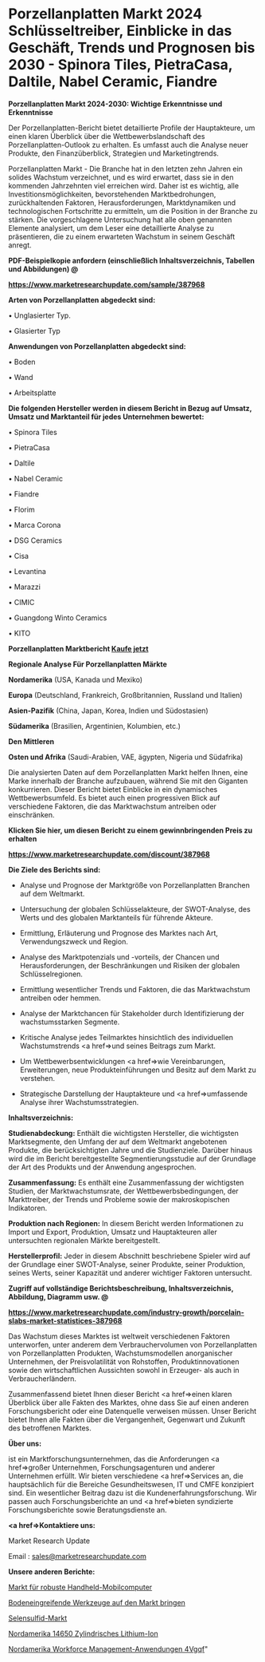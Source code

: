 # Porzellanplatten Markt 2024 Schlüsseltreiber, Einblicke in das Geschäft, Trends und Prognosen bis 2030 - Spinora Tiles, PietraCasa, Daltile, Nabel Ceramic, Fiandre

<strong>Porzellanplatten Markt 2024-2030: Wichtige Erkenntnisse und Erkenntnisse</strong>

Der Porzellanplatten-Bericht bietet detaillierte Profile der Hauptakteure, um einen klaren Überblick über die Wettbewerbslandschaft des Porzellanplatten-Outlook zu erhalten. Es umfasst auch die Analyse neuer Produkte, den Finanzüberblick, Strategien und Marketingtrends.

Porzellanplatten Markt - Die Branche hat in den letzten zehn Jahren ein solides Wachstum verzeichnet, und es wird erwartet, dass sie in den kommenden Jahrzehnten viel erreichen wird. Daher ist es wichtig, alle Investitionsmöglichkeiten, bevorstehenden Marktbedrohungen, zurückhaltenden Faktoren, Herausforderungen, Marktdynamiken und technologischen Fortschritte zu ermitteln, um die Position in der Branche zu stärken. Die vorgeschlagene Untersuchung hat alle oben genannten Elemente analysiert, um dem Leser eine detaillierte Analyse zu präsentieren, die zu einem erwarteten Wachstum in seinem Geschäft anregt.



<strong><b>PDF-Beispielkopie anfordern (einschließlich Inhaltsverzeichnis, Tabellen und Abbildungen) @ </b></strong>

<strong><a href=https://www.marketresearchupdate.com/sample/387968>

<strong>https://www.marketresearchupdate.com/sample/387968</u></a></strong></strong>



<strong>Arten von Porzellanplatten abgedeckt sind:</strong>

• Unglasierter Typ.

• Glasierter Typ



<strong>Anwendungen von Porzellanplatten abgedeckt sind:</strong>

• Boden

• Wand

• Arbeitsplatte



<strong>Die folgenden Hersteller werden in diesem Bericht in Bezug auf Umsatz, Umsatz und Marktanteil für jedes Unternehmen bewertet:</strong>

• Spinora Tiles

• PietraCasa

• Daltile

• Nabel Ceramic

• Fiandre

• Florim

• Marca Corona

• DSG Ceramics

• Cisa

• Levantina

• Marazzi

• CIMIC

• Guangdong Winto Ceramics

• KITO



<strong>Porzellanplatten Marktbericht <a href=https://www.marketresearchupdate.com/buynow/387968>Kaufe jetzt</a></strong>



<strong>Regionale Analyse Für Porzellanplatten Märkte</strong>



<strong>Nordamerika</strong> (USA, Kanada und Mexiko)



<strong>Europa</strong> (Deutschland, Frankreich, Großbritannien, Russland und Italien)



<strong>Asien-Pazifik</strong> (China, Japan, Korea, Indien und Südostasien)



<strong>Südamerika</strong> (Brasilien, Argentinien, Kolumbien, etc.)



<strong>Den Mittleren</strong> 

<strong>Osten und Afrika</strong> (Saudi-Arabien, VAE, ägypten, Nigeria und Südafrika)

Die analysierten Daten auf dem Porzellanplatten Markt helfen Ihnen, eine Marke innerhalb der Branche aufzubauen, während Sie mit den Giganten konkurrieren. Dieser Bericht bietet Einblicke in ein dynamisches Wettbewerbsumfeld. Es bietet auch einen progressiven Blick auf verschiedene Faktoren, die das Marktwachstum antreiben oder einschränken.



<strong>Klicken Sie hier, um diesen Bericht zu einem gewinnbringenden Preis zu erhalten
</strong>

<strong><a href=https://www.marketresearchupdate.com/discount/387968>https://www.marketresearchupdate.com/discount/387968</b></u></strong></a>



<strong>Die Ziele des Berichts sind:</strong>

- Analyse und Prognose der Marktgröße von Porzellanplatten Branchen auf dem Weltmarkt.

- Untersuchung der globalen Schlüsselakteure, der SWOT-Analyse, des Werts und des globalen Marktanteils für führende Akteure.

- Ermittlung, Erläuterung und Prognose des Marktes nach Art, Verwendungszweck und Region.

- Analyse des Marktpotenzials und -vorteils, der Chancen und Herausforderungen, der Beschränkungen und Risiken der globalen Schlüsselregionen.

- Ermittlung wesentlicher Trends und Faktoren, die das Marktwachstum antreiben oder hemmen.

- Analyse der Marktchancen für Stakeholder durch Identifizierung der wachstumsstarken Segmente.

- Kritische Analyse jedes Teilmarktes hinsichtlich des individuellen Wachstumstrends <a href=>und</a> seines Beitrags zum Markt.

- Um Wettbewerbsentwicklungen <a href=>wie</a> Vereinbarungen, Erweiterungen, neue Produkteinführungen und Besitz auf dem Markt zu verstehen.

- Strategische Darstellung der Hauptakteure und <a href=>umfas</a>sende Analyse ihrer Wachstumsstrategien.



<strong>Inhaltsverzeichnis:</strong>



<strong>Studienabdeckung:</strong> Enthält die wichtigsten Hersteller, die wichtigsten Marktsegmente, den Umfang der auf dem Weltmarkt angebotenen Produkte, die berücksichtigten Jahre und die Studienziele. Darüber hinaus wird die im Bericht bereitgestellte Segmentierungsstudie auf der Grundlage der Art des Produkts und der Anwendung angesprochen.



<strong>Zusammenfassung:</strong> Es enthält eine Zusammenfassung der wichtigsten Studien, der Marktwachstumsrate, der Wettbewerbsbedingungen, der Markttreiber, der Trends und Probleme sowie der makroskopischen Indikatoren.



<strong>Produktion nach Regionen:</strong> In diesem Bericht werden Informationen zu Import und Export, Produktion, Umsatz und Hauptakteuren aller untersuchten regionalen Märkte bereitgestellt.



<strong>Herstellerprofil:</strong> Jeder in diesem Abschnitt beschriebene Spieler wird auf der Grundlage einer SWOT-Analyse, seiner Produkte, seiner Produktion, seines Werts, seiner Kapazität und anderer wichtiger Faktoren untersucht.



<strong><b>Zugriff auf vollständige Berichtsbeschreibung, Inhaltsverzeichnis, Abbildung, Diagramm usw. @ </b></strong>

<strong><a href=https://www.marketresearchupdate.com/industry-growth/porcelain-slabs-market-statistices-387968>https://www.marketresearchupdate.com/industry-growth/porcelain-slabs-market-statistices-387968</a></strong>

Das Wachstum dieses Marktes ist weltweit verschiedenen Faktoren unterworfen, unter anderem dem Verbrauchervolumen von Porzellanplatten von Porzellanplatten Produkten, Wachstumsmodellen anorganischer Unternehmen, der Preisvolatilität von Rohstoffen, Produktinnovationen sowie den wirtschaftlichen Aussichten sowohl in Erzeuger- als auch in Verbraucherländern.

Zusammenfassend bietet Ihnen dieser Bericht <a href=>einen</a> klaren Überblick über alle Fakten des Marktes, ohne dass Sie auf einen anderen Forschungsbericht oder eine Datenquelle verweisen müssen. Unser Bericht bietet Ihnen alle Fakten über die Vergangenheit, Gegenwart und Zukunft des betroffenen Marktes.



<strong>Über uns:</strong>

 ist ein Marktforschungsunternehmen, das die Anforderungen <a href=>großer</a> Unternehmen, Forschungsagenturen und anderer Unternehmen erfüllt. Wir bieten verschiedene <a href=>Services</a> an, die hauptsächlich für die Bereiche Gesundheitswesen, IT und CMFE konzipiert sind. Ein wesentlicher Beitrag dazu ist die Kundenerfahrungsforschung. Wir passen auch Forschungsberichte an und <a href=>bieten</a> syndizierte Forschungsberichte sowie Beratungsdienste an.



<strong><a href=>Kontaktiere uns:</a></strong>

Market Research Update

Email : sales@marketresearchupdate.com



<strong>Unsere anderen Berichte:</strong>

<a href=https://www.linkedin.com/pulse/handheld-rugged-mobile-computer-market-2023-2029>Markt für robuste Handheld-Mobilcomputer</a>

<a href=https://www.linkedin.com/pulse/ground-engaging-tools-get-market-outlooks-2023>Bodeneingreifende Werkzeuge auf den Markt bringen</a>

<a href=https://www.linkedin.com/pulse/selenium-sulfide-market-size-share-outlook-growth-prospects>Selensulfid-Markt</a>

<a href=https://www.linkedin.com/pulse/north-america-14650-cylindrical-lithium-ion>Nordamerika 14650 Zylindrisches Lithium-Ion</a>

<a href=https://www.linkedin.com/pulse/north-america-workforce-management-applications-4vgqf/>Nordamerika Workforce Management-Anwendungen 4Vgqf</a>"
